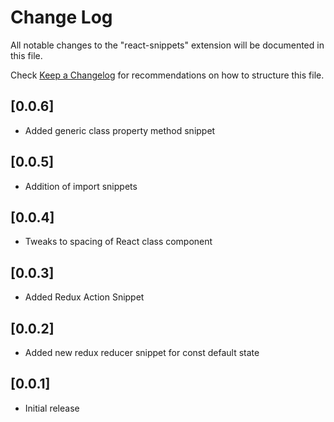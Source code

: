 # Change Log

All notable changes to the "react-snippets" extension will be documented in this file.

Check [Keep a Changelog](http://keepachangelog.com/) for recommendations on how to structure this file.

## [0.0.6]

- Added generic class property method snippet

## [0.0.5]

- Addition of import snippets

## [0.0.4]

- Tweaks to spacing of React class component

## [0.0.3]

- Added Redux Action Snippet

## [0.0.2]

- Added new redux reducer snippet for const default state

## [0.0.1]

- Initial release
